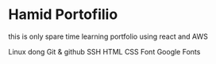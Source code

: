 # Hamid Portofilio

this is only spare time learning portfolio using react and AWS

Linux dong
Git & github
SSH
HTML
CSS
Font
Google Fonts